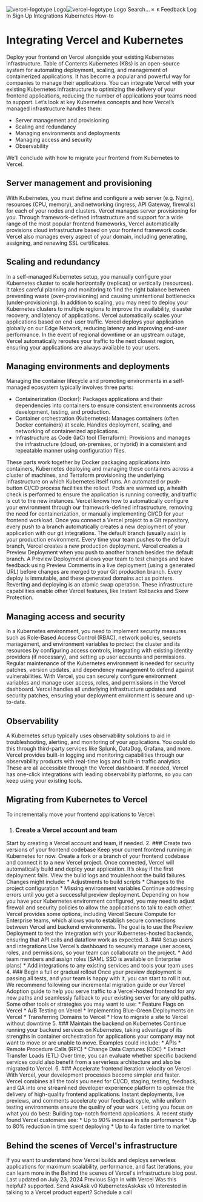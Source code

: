 ![vercel-logotype Logo](https://vercel.com/vc-ap-vercel-docs/_next/static/media/vercel-logotype-light.cf7eca76.svg)![vercel-logotype Logo](https://vercel.com/vc-ap-vercel-docs/_next/static/media/vercel-logotype-dark.01246f11.svg)
Search...
`⌘ K`
Feedback
Log In
Sign Up
Integrations
Kubernetes
How-to
# Integrating Vercel and Kubernetes
Deploy your frontend on Vercel alongside your existing Kubernetes infrastructure.
Table of Contents
Kubernetes (K8s) is an open-source system for automating deployment, scaling, and management of containerized applications. It has become a popular and powerful way for companies to manage their applications.
You can integrate Vercel with your existing Kubernetes infrastructure to optimizing the delivery of your frontend applications, reducing the number of applications your teams need to support.
Let’s look at key Kubernetes concepts and how Vercel’s managed infrastructure handles them:
  * Server management and provisioning
  * Scaling and redundancy
  * Managing environments and deployments
  * Managing access and security
  * Observability


We'll conclude with how to migrate your frontend from Kubernetes to Vercel.
## Server management and provisioning
With Kubernetes, you must define and configure a web server (e.g. Nginx), resources (CPU, memory), and networking (ingress, API Gateway, firewalls) for each of your nodes and clusters.
Vercel manages server provisioning for you. Through framework-defined infrastructure and support for a wide range of the most popular frontend frameworks, Vercel automatically provisions cloud infrastructure based on your frontend framework code. Vercel also manages every aspect of your domain, including generating, assigning, and renewing SSL certificates.
## Scaling and redundancy
In a self-managed Kubernetes setup, you manually configure your Kubernetes cluster to scale horizontally (replicas) or vertically (resources). It takes careful planning and monitoring to find the right balance between preventing waste (over-provisioning) and causing unintentional bottlenecks (under-provisioning).
In addition to scaling, you may need to deploy your Kubernetes clusters to multiple regions to improve the availability, disaster recovery, and latency of applications.
Vercel automatically scales your applications based on end-user traffic. Vercel deploys your application globally on our Edge Network, reducing latency and improving end-user performance. In the event of regional downtime or an upstream outage, Vercel automatically reroutes your traffic to the next closest region, ensuring your applications are always available to your users.
## Managing environments and deployments
Managing the container lifecycle and promoting environments in a self-managed ecosystem typically involves three parts:
  * Containerization (Docker): Packages applications and their dependencies into containers to ensure consistent environments across development, testing, and production.
  * Container orchestration (Kubernetes): Manages containers (often Docker containers) at scale. Handles deployment, scaling, and networking of containerized applications.
  * Infrastructure as Code (IaC) tool (Terraform): Provisions and manages the infrastructure (cloud, on-premises, or hybrid) in a consistent and repeatable manner using configuration files.


These parts work together by Docker packaging applications into containers, Kubernetes deploying and managing these containers across a cluster of machines, and Terraform provisioning the underlying infrastructure on which Kubernetes itself runs.
An automated or push-button CI/CD process facilities the rollout. Pods are warmed up, a health check is performed to ensure the application is running correctly, and traffic is cut to the new instances.
Vercel knows how to automatically configure your environment through our framework-defined infrastructure, removing the need for containerization, or manually implementing CI/CD for your frontend workload.
Once you connect a Vercel project to a Git repository, every push to a branch automatically creates a new deployment of your application with our git integrations. The default branch (usually `main`) is your production environment. Every time your team pushes to the default branch, Vercel creates a new production deployment. Vercel creates a Preview Deployment when you push to another branch besides the default branch. A Preview Deployment allows your team to test changes and leave feedback using Preview Comments in a live deployment (using a generated URL) before changes are merged to your Git production branch.
Every deploy is immutable, and these generated domains act as pointers. Reverting and deploying is an atomic swap operation. These infrastructure capabilities enable other Vercel features, like Instant Rollbacks and Skew Protection.
## Managing access and security
In a Kubernetes environment, you need to implement security measures such as Role-Based Access Control (RBAC), network policies, secrets management, and environment variables to protect the cluster and its resources by configuring access controls, integrating with existing identity providers (if necessary), and setting up user accounts and permissions. Regular maintenance of the Kubernetes environment is needed for security patches, version updates, and dependency management to defend against vulnerabilities.
With Vercel, you can securely configure environment variables and manage user access, roles, and permissions in the Vercel dashboard. Vercel handles all underlying infrastructure updates and security patches, ensuring your deployment environment is secure and up-to-date.
## Observability
A Kubernetes setup typically uses observability solutions to aid in troubleshooting, alerting, and monitoring of your applications. You could do this through third-party services like Splunk, DataDog, Grafana, and more.
Vercel provides built-in logging and monitoring capabilities through our observability products with real-time logs and built-in traffic analytics. These are all accessible through the Vercel dashboard. If needed, Vercel has one-click integrations with leading observability platforms, so you can keep using your existing tools.
## Migrating from Kubernetes to Vercel
To incrementally move your frontend applications to Vercel:
  1. ### Create a Vercel account and team
Start by creating a Vercel account and team, if needed.
  2. ### Create two versions of your frontend codebase
Keep your current frontend running in Kubernetes for now. Create a fork or a branch of your frontend codebase and connect it to a new Vercel project.
Once connected, Vercel will automatically build and deploy your application. It’s okay if the first deployment fails. View the build logs and troubleshoot the build failures. Changes might include:
     * Adjustments to build scripts
     * Changes to the project configuration
     * Missing environment variables
Continue addressing errors until you get a successful preview deployment.
Depending on how you have your Kubernetes environment configured, you may need to adjust firewall and security policies to allow the applications to talk to each other. Vercel provides some options, including Vercel Secure Compute for Enterprise teams, which allows you to establish secure connections between Vercel and backend environments.
The goal is to use the Preview Deployment to test the integration with your Kubernetes-hosted backends, ensuring that API calls and dataflow work as expected.
  3. ### Setup users and integrations
Use Vercel’s dashboard to securely manage user access, roles, and permissions, so your team can collaborate on the project.
     * Add team members and assign roles (SAML SSO is available on Enterprise plans)
     * Add integrations to any existing services and tools your team uses
  4. ### Begin a full or gradual rollout
Once your preview deployment is passing all tests, and your team is happy with it, you can start to roll it out.
We recommend following our incremental migration guide or our Vercel Adoption guide to help you serve traffic to a Vercel-hosted frontend for any new paths and seamlessly fallback to your existing server for any old paths.
Some other tools or strategies you may want to use:
     * Feature Flags on Vercel
     * A/B Testing on Vercel
     * Implementing Blue-Green Deployments on Vercel
     * Transferring Domains to Vercel
     * How to migrate a site to Vercel without downtime
  5. ### Maintain the backend on Kubernetes
Continue running your backend services on Kubernetes, taking advantage of its strengths in container orchestration for applications your company may not want to move or are unable to move. Examples could include:
     * APIs
     * Remote Procedure Calls (RPC)
     * Change Data Captures (CDC)
     * Extract Transfer Loads (ETL)
Over time, you can evaluate whether specific backend services could also benefit from a serverless architecture and also be migrated to Vercel.
  6. ### Accelerate frontend iteration velocity on Vercel
With Vercel, your development processes become simpler and faster. Vercel combines all the tools you need for CI/CD, staging, testing, feedback, and QA into one streamlined developer experience platform to optimize the delivery of high-quality frontend applications. Instant deployments, live previews, and comments accelerate your feedback cycle, while uniform testing environments ensure the quality of your work. Letting you focus on what you do best: Building top-notch frontend applications.
A recent study found Vercel customers see:
     * Up to 90% increase in site performance
     * Up to 80% reduction in time spent deploying
     * Up to 4x faster time to market


## Behind the scenes of Vercel's infrastructure
If you want to understand how Vercel builds and deploys serverless applications for maximum scalability, performance, and fast iterations, you can learn more in the Behind the scenes of Vercel's infrastructure blog post.
Last updated on July 23, 2024
Previous
Sign in with Vercel
Was this helpful?
supported.
Send
AskAsk v0
KubernetesAskAsk v0
Interested in talking to
a Vercel product expert?
Schedule a call

